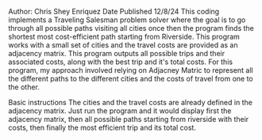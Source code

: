 Author: Chris Shey Enriquez
Date Published 12/8/24
This coding implements a Traveling Salesman problem solver where the goal is to go through all possible paths visiting all cities once then the program finds the shortest most cost-efficient path starting from Riverside.  This program works with a small set of cities and the travel costs are provided as an adjacency matrix.  This program outputs all possible trips and their associated costs, along with the best trip and it's total costs.  For this program, my approach involved relying on Adjacney Matric to represent all the different paths to the different cities and the costs of travel from one to the other.  

Basic instructions
The cities and the travel costs are already defined in the adjacency matrix.  Just run the program and it would display first the adjacency matrix, then all possible paths starting from riverside with their costs, then finally the most efficient trip and its total cost.
